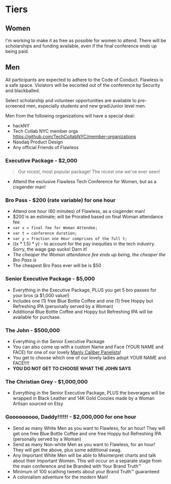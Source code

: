 # Tiers

## Women

I'm working to make it as free as possible for women to attend. There will be scholarships and funding available, even if the final conference ends up being paid.

## Men

All participants are expected to adhere to the Code of Conduct. Flawless is a safe space. Violators will be escorted out of the conference by Security and blackballed.

Select scholarship and volunteer opportunities are available to pre-screened men, especially students and new grad/Junior level men.

Men from the following organizations will have a special deal:

- hackNY
- Tech Collab NYC member orgs https://github.com/TechCollabNYC/member-organizations
- Nasdaq Product Design
- Any official Friends of Flawless

### Executive Package - $2,000

> Our nicest, most popular package! The nicest one we've ever seen!

- Attend the exclusive Flawless Tech Conference for Women, but as a cisgender man!

### Bro Pass - $200 (rate variable) for one hour

- Attend one hour (60 minutes) of Flawless, as a cisgender man!
- $200 is an estimate; will be Prorated based on final Woman attendance fee
- `var x = final fee for Woman Attendee;`
- `var t = conference duration;`
- `var y = fraction one Hour comprises of the full t;`
- ((x * 1.5) * y) - to account for the pay inequities in the tech industry. Sorry, the wage gap sucks! Darn it!
- *The cheaper the Woman attendance fee ends up being, the cheaper the Bro Pass is*
- The cheapest Bro Pass ever will be is $50

### Senior Executive Package - $5,000

- Everything in the Executive Package, PLUS you get 5 bro passes for your bros (a $1,000 value!)
- Includes one (1) free Blue Bottle Coffee and one (1) free Hoppy but Refreshing IPA (personally served by a Woman)
- Additional Blue Bottle Coffee and Hoppy but Refreshing IPA will be available for purchase.

### The John - $500,000

- Everything in the Senior Executive Package
- You can also come up with a custom Name and Face (YOUR NAME and FACE) for one of our lovely [Manly Caliber Panelists](..panelist-real-men.md)!
- You get to choose which one of our lovely ladies adopt YOUR NAME and FACE!!!!
- **YOU DO NOT GET TO CHOOSE WHAT THE JOHN SAYS**

### The Christian Grey - $1,000,000

- Everything in the Senior Executive Package, PLUS the beverages will be wrapped in Black Leather and 14K Gold Coozies made by a Woman Artisan sourced on Etsy

### Gooooooooo, Daddy!!!!!! - $2,000,000 for one hour

- Send as many White Men as you want to Flawless, for an hour! They will get one free Blue Bottle Coffee and one free Hoppy but Refreshing IPA (personally served by a Woman)
- Send as many Non-white Men as you want to Flawless, for an hour! They will get the above, plus some additional swag.
- Any Important White Men will be able to Misinterpret charts and talk about their Important Women. This will occur on a separate stage from the main conference and be Branded with Your Brand Truth™
- Minimum of 100 scathing tweets about your Brand Truth™ guaranteed
- A colonialism adventure for the modern Man!
